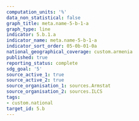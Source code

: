 ```yaml
---
computation_units: '%'
data_non_statistical: false
graph_title: meta.name-5-b-1-a
graph_type: line
indicator: 5.b.1.a
indicator_name: meta.name-5-b-1-a
indicator_sort_order: 05-0b-01-0a
national_geographical_coverage: custom.armenia
published: true
reporting_status: complete
sdg_goal: '5'
source_active_1: true
source_active_2: true
source_organisation_1: sources.Armstat
source_organisation_2: sources.ILCS
tags:
- custom.national
target_id: 5.b
---
```

